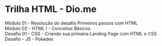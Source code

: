 # Trilha HTML - Dio.me
 Módulo 01 - Resolução do desafio Primeiros passos com HTML
 <br>
 Módulo 02 - HTML I - Conceitos Básicos
 <br>
 Desafio 01 - CSS - Criando sua primeira Landing Page com HTML e CSS
 <br>
 Desafio - JS - Pokedex
